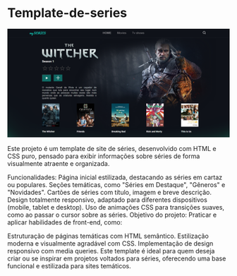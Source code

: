 # Template-de-series

![Capa do projeto](imagens/capa.png)

Este projeto é um template de site de séries, desenvolvido com HTML e CSS puro, pensado para exibir informações sobre séries de forma visualmente atraente e organizada.

Funcionalidades:
Página inicial estilizada, destacando as séries em cartaz ou populares.
Seções temáticas, como "Séries em Destaque", "Gêneros" e "Novidades".
Cartões de séries com título, imagem e breve descrição.
Design totalmente responsivo, adaptado para diferentes dispositivos (mobile, tablet e desktop).
Uso de animações CSS para transições suaves, como ao passar o cursor sobre as séries.
Objetivo do projeto:
Praticar e aplicar habilidades de front-end, como:

Estruturação de páginas temáticas com HTML semântico.
Estilização moderna e visualmente agradável com CSS.
Implementação de design responsivo com media queries.
Este template é ideal para quem deseja criar ou se inspirar em projetos voltados para séries, oferecendo uma base funcional e estilizada para sites temáticos.
